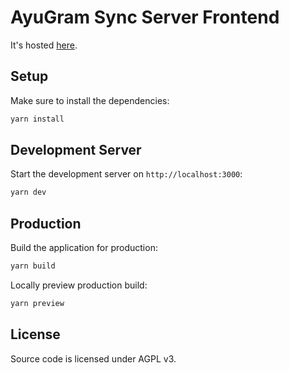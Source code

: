 # AyuGram Sync Server Frontend

It's hosted [here](https://ayusync.radolyn.com/ui).

## Setup

Make sure to install the dependencies:

```bash
yarn install
```

## Development Server

Start the development server on `http://localhost:3000`:

```bash
yarn dev
```

## Production

Build the application for production:

```bash
yarn build
```

Locally preview production build:

```bash
yarn preview
```

## License

Source code is licensed under AGPL v3.
